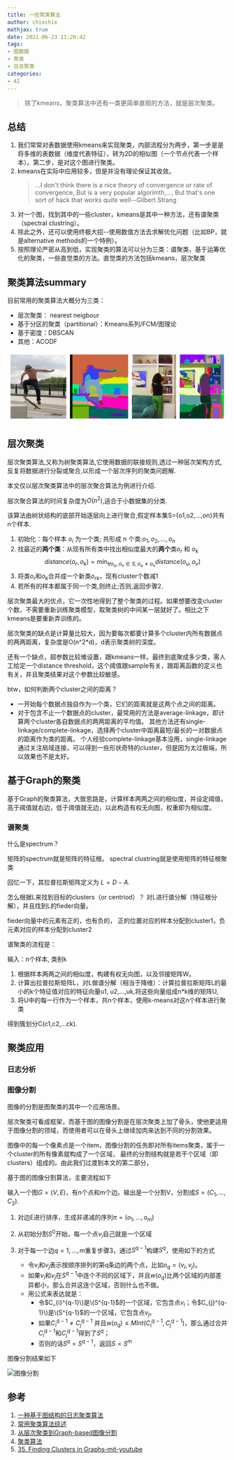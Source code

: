 ```yaml
---
title: 一些聚类算法
author: chiechie
mathjax: true
date: 2021-06-23 11:20:42
tags:
- 图数据
- 聚类
- 日志聚类
categories:
- AI
---
```



> 除了kmeans，聚类算法中还有一类更简单直观的方法，就是层次聚类。

## 总结

1. 我们常常对表数据使用kmeans来实现聚类，内部流程分为两步，第一步是是将多维的表数据（维度代表特征），转为2D的相似图（一个节点代表一个样本）。第二步，是对这个图进行聚类。
2. kmeans在实际中应用较多，但是并没有理论保证其收敛。
   > ...I don't think there is a nice theory of convergence or rate of convergence, But is  a very popular algorimth,..., But that's one sort of hack that works quite well--Gilbert Strang
3. 对一个图，找到其中的一些cluster，kmeans是其中一种方法，还有谱聚类（spectral clustring）。
4. 除此之外，还可以使用终极大招--使用数值方法去求解优化问题（比如BP，就是alternative methods的一个特例）。
5. 按照理论严密从高到低，实现聚类的算法可以分为三类：谱聚类，基于运筹优化的聚类，一些直觉类的方法。直觉类的方法包括kmeans，层次聚类


## 聚类算法summary

目前常用的聚类算法大概分为三类：

- 层次聚类： nearest neigbour
- 基于分区的聚类（partitional）：Kmeans系列/FCM/图理论
- 基于密度：DBSCAN
- 其他：ACODF

![img.png](./img.png)



## 层次聚类

层次聚类算法,又称为树聚类算法,它使用数据的联接规则,透过一种层次架构方式,反复将数据进行分裂或聚合,以形成一个层次序列的聚类问题解.

本文仅以层次聚类算法中的层次聚合算法为例进行介绍.

层次聚合算法的时间复杂度为$O(n^2)$,适合于小数据集的分类. 

该算法由树状结构的底部开始逐层向上进行聚合,假定样本集S={o1,o2,...,on}共有n个样本.

1. 初始化：每个样本 $o_i$ 为一个类; 共形成 n 个类:$o_1,o_2,...,o_n$
2. 找最近的**两个类**：从现有所有类中找出相似度最大的**两个**类$o_r$ 和 $o_k$
   $$distance(o_r,o_k) = min_{\forall{o_u,o_v \in S,o_u \neq o_v}}distance(o_u,o_v)$$
3. 将类$o_r$和$o_k$合并成一个新类$o_{rk}$，现有cluster个数减1
4. 若所有的样本都属于同一个类,则终止;否则,返回步骤2.


层次聚类最大的优点，它一次性地得到了整个聚类的过程。如果想要改变cluster个数，不需要重新训练聚类模型，取聚类树的中间某一层就好了。相比之下kmeans是要重新弄训练的。

层次聚类的缺点是计算量比较大，因为要每次都要计算多个cluster内所有数据点的两两距离，复杂度是O(n^2*d)，d表示聚类树的深度。 

还有一个缺点，超参数比较难设置，跟kmeans一样。最终到底聚成多少类，需人工给定一个distance threshold，这个阈值跟sample有关，跟距离函数的定义也有关，并且聚类结果对这个参数比较敏感。

btw，如何判断两个cluster之间的距离？

- 一开始每个数据点独自作为一个类，它们的距离就是这两个点之间的距离。
- 对于包含不止一个数据点的cluster，最常用的方法是average-linkage，即计算两个cluster各自数据点的两两距离的平均值。
  其他方法还有single-linkage/complete-linkage，选择两个cluster中距离最短/最长的一对数据点的距离作为类的距离。
  个人经验complete-linkage基本没用，single-linkage通过关注局域连接，可以得到一些形状奇特的cluster，但是因为太过极端，所以效果也不是太好。


## 基于Graph的聚类

基于Graph的聚类算法，大致思路是，计算样本两两之间的相似度，并设定阈值，高于阈值就右边，低于阈值就无边，以此构造有权无向图，权重即为相似度。



### 谱聚类

什么是spectrum？

矩阵的spectrum就是矩阵的特征根。
spectral clustring就是使用矩阵的特征根聚类


回忆一下，其拉普拉斯矩阵定义为 $L=D-A$.

怎么根据L来找到目标的clusters（or centriod）？
对L进行谱分解（特征根分解），并且找到L的fieder向量。

fieder向量中的元素有正的，也有负的，
正的位置对应的样本分配到cluster1，负元素对应的样本分配到cluster2

谱聚类的流程是：

输入：n个样本, 类别k

1. 根据样本两两之间的相似度，构建有权无向图，以及邻接矩阵W。
2. 计算出拉普拉斯矩阵L，对L做谱分解（相当于降维）：计算拉普拉斯矩阵L的最小的k个特征值对应的特征向量u1, u2,...,uk,将这些向量组成n*k维的矩阵U,
3. 将U中的每一行作为一个样本，共n个样本，使用k-means对这n个样本进行聚类

得到簇划分C(c1,c2,...ck).



## 聚类应用



### 日志分析


### 图像分割

图像的分割是图聚类的其中一个应用场景。

层次聚类可看成框架，而基于图的图像分割是在层次聚类上加了骨头，使他更适用于图像分割的领域，而使用者可以在骨头上继续加肉来达到不同的分割效果。

图像中的每一个像素点是一个item，图像分割的任务即对所有items聚类，属于一个cluster的所有像素就构成了一个区域，
最终的分割结构就是若干个区域（即clusters）组成的。由此我们过渡到本文的第二部分，


基于图的图像分割算法，主要流程如下

输入一个图$G=(V,E)$，有n个点和m个边。输出是一个分割V，分割成$S=(C_1,...,C_2).$

1. 对边E进行排序，生成非递减的序列$\pi = (o_1,...,o_m)$
2. 从初始分割$S^0$开始，每一个点$v_i$自己就是一个区域
3. 对于每一个边$q = 1,...,m$重复步骤3，通过$S^{q-1}$构建$S^q$，使用如下的方式
   
    - 令$v_i$和$v_j$表示按顺序排列的第q条边的两个点，比如$o_q = (v_i,v_j)$。
    - 如果$v_i$和$v_j$在$S^{q-1}$中连个不同的区域下，并且$w(o_q)$比两个区域的内部差异都小，那么合并这连个区域，否则什么也不做。
    - 用公式来表达就是：
      - 令$C_{i}^{q-1}\)是\(S^{q-1}$的一个区域，它包含点$v_i$；令$C_{j}^{q-1}\)是\(S^{q-1}$的一个区域，它包含点$v_j$。
      - 如果$C_{i}^{q-1} \neq C_{j}^{q-1}$ 并且$w(o_q) \leq MInt(C_i^{q-1},C_j^{q-1})$，那么通过合并$C_{i}^{q-1}$和$C_{j}^{q-1}$得到了$S^q$；
      - 否则的话$S^q = S^{q-1}$，返回$S = S^m$

图像分割结果如下

![图像分割](img1.png)



## 参考

1. [一种基于图结构的日志聚类算法](https://patentimages.storage.googleapis.com/34/c0/df/3417293b1602a5/CN105468677A.pdf)
2. [常用聚类算法综述](https://zhuanlan.zhihu.com/p/78382376)
3. [从层次聚类到Graph-based图像分割](https://buptjz.github.io/2014/04/21/cluster)
4. [聚类算法](http://www.jos.org.cn/1000-9825/19/48.pdf)
5. [35. Finding Clusters in Graphs-mit-youtube](https://www.youtube.com/watch?v=cxTmmasBiC8)